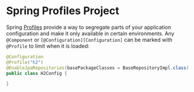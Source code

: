 # Spring Profiles Project
Spring [Profiles][Profile] provide a way to segregate parts of your application configuration and make it only available in certain environments. Any `@Component` or `[@Configuration][Configuration]` can be marked with `@Profile` to limit when it is loaded:

```java
@Configuration
@Profile("h2")
@EnableJpaRepositories(basePackageClasses = BaseRepositoryImpl.class)
public class H2Config {

}
```


[Profile]: http://docs.spring.io/spring-boot/docs/current/reference/html/boot-features-profiles.html
[Configuration]: http://docs.spring.io/spring/docs/4.3.0.RELEASE/javadoc-api/org/springframework/context/annotation/Configuration.html

